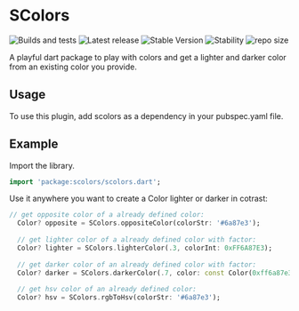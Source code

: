 # SColors

![Builds and tests](https://github.com/smith8h/scolors-flutter/actions/workflows/build.yml/badge.svg)
![Latest release](https://img.shields.io/github/v/release/smith8h/scolors-flutter?include_prereleases&amp;label=latest%20release)
![Stable Version](https://img.shields.io/badge/stable_version-1.0.0-blue)
![Stability](https://img.shields.io/badge/stability-stable-green.svg)
![repo size](https://img.shields.io/github/repo-size/smith8h/scolors-flutter)

A playful dart package to play with colors and get a lighter and darker color from an existing color you provide.

## Usage

To use this plugin, add scolors as a dependency in your pubspec.yaml file.

## Example

Import the library.

```dart
import 'package:scolors/scolors.dart';
```

Use it anywhere you want to create a Color lighter or darker in cotrast:

```dart
// get opposite color of a already defined color:
  Color? opposite = SColors.oppositeColor(colorStr: '#6a87e3');
  
  // get lighter color of a already defined color with factor:
  Color? lighter = SColors.lighterColor(.3, colorInt: 0xFF6A87E3);
  
  // get darker color of an already defined color with factor:
  Color? darker = SColors.darkerColor(.7, color: const Color(0xff6a87e3));
  
  // get hsv color of an already defined color:
  Color? hsv = SColors.rgbToHsv(colorStr: '#6a87e3');
```
